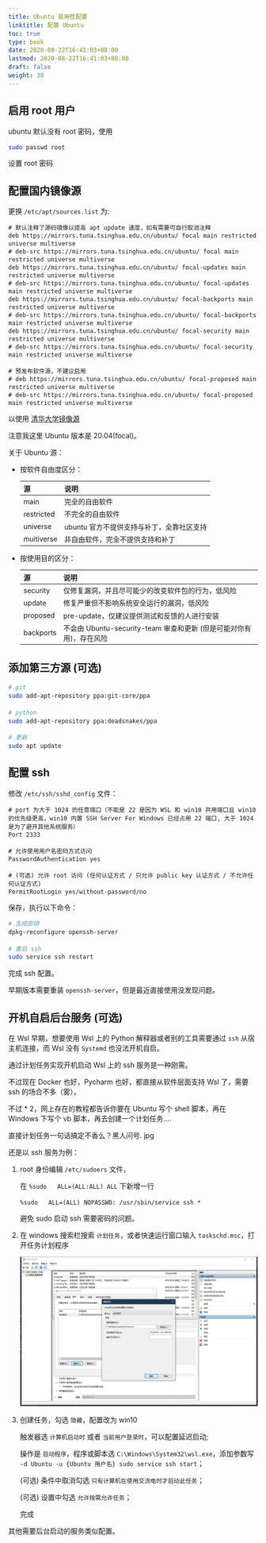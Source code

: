 ```yaml
---
title: Ubuntu 易用性配置
linktitle: 配置 Ubuntu
toc: true
type: book
date: 2020-08-22T16:41:03+08:00
lastmod: 2020-08-22T16:41:03+08:00
draft: false
weight: 30
---
```


## 启用 root 用户

ubuntu 默认没有 root 密码，使用

```bash
sudo passwd root
```

设置 root 密码

## 配置国内镜像源

更换 `/etc/apt/sources.list` 为:

```properties
# 默认注释了源码镜像以提高 apt update 速度，如有需要可自行取消注释
deb https://mirrors.tuna.tsinghua.edu.cn/ubuntu/ focal main restricted universe multiverse
# deb-src https://mirrors.tuna.tsinghua.edu.cn/ubuntu/ focal main restricted universe multiverse
deb https://mirrors.tuna.tsinghua.edu.cn/ubuntu/ focal-updates main restricted universe multiverse
# deb-src https://mirrors.tuna.tsinghua.edu.cn/ubuntu/ focal-updates main restricted universe multiverse
deb https://mirrors.tuna.tsinghua.edu.cn/ubuntu/ focal-backports main restricted universe multiverse
# deb-src https://mirrors.tuna.tsinghua.edu.cn/ubuntu/ focal-backports main restricted universe multiverse
deb https://mirrors.tuna.tsinghua.edu.cn/ubuntu/ focal-security main restricted universe multiverse
# deb-src https://mirrors.tuna.tsinghua.edu.cn/ubuntu/ focal-security main restricted universe multiverse

# 预发布软件源，不建议启用
# deb https://mirrors.tuna.tsinghua.edu.cn/ubuntu/ focal-proposed main restricted universe multiverse
# deb-src https://mirrors.tuna.tsinghua.edu.cn/ubuntu/ focal-proposed main restricted universe multiverse
```

以使用 [清华大学镜像源](https://mirrors.tuna.tsinghua.edu.cn/help/ubuntu/)

注意我这里 Ubuntu 版本是 20.04(focal)。

关于 Ubuntu 源：

- 按软件自由度区分：

  | 源         | 说明                                     |
  | ---------- | ---------------------------------------- |
  | main       | 完全的自由软件                           |
  | restricted | 不完全的自由软件                         |
  | universe   | ubuntu 官方不提供支持与补丁，全靠社区支持 |
  | muitiverse | 非自由软件，完全不提供支持和补丁         |

- 按使用目的区分：

  | 源        | 说明                                                             |
  | --------- | ---------------------------------------------------------------- |
  | security  | 仅修复漏洞，并且尽可能少的改变软件包的行为，低风险               |
  | update    | 修复严重但不影响系统安全运行的漏洞，低风险                       |
  | proposed  | pre-update，仅建议提供测试和反馈的人进行安装                     |
  | backports | 不会由 Ubuntu-security-team 审查和更新 (但是可能对你有用)，存在风险 |

## 添加第三方源 (可选)

```bash
# git
sudo add-apt-repository ppa:git-core/ppa

# python
sudo add-apt-repository ppa:deadsnakes/ppa

# 更新
sudo apt update
```

## 配置 ssh

修改 `/etc/ssh/sshd_config` 文件：

```properties
# port 为大于 1024 的任意端口（不能是 22 是因为 WSL 和 win10 共用端口且 win10 的优先级更高，win10 内置 SSH Server For Windows 已经占用 22 端口, 大于 1024 是为了避开其他系统服务）
Port 2333

# 允许使用用户名密码方式访问
PasswordAuthentication yes

# (可选) 允许 root 访问 (任何认证方式 / 只允许 public key 认证方式 / 不允许任何认证方式)
PermitRootLogin yes/without-password/no
```

保存，执行以下命令：

```bash
# 生成密钥
dpkg-reconfigure openssh-server

# 重启 ssh
sudo service ssh restart
```

完成 ssh 配置。

早期版本需要重装 `openssh-server`，但是最近直接使用没发现问题。

## 开机自启后台服务 (可选)

在 Wsl 早期，想要使用 Wsl 上的 Python 解释器或者别的工具需要通过 `ssh` 从宿主机连接，而 Wsl 没有 `Systemd` 也没法开机自启。

通过计划任务实现开机启动 Wsl 上的 ssh 服务是一种刚需。

不过现在 Docker 也好，Pycharm 也好，都直接从软件层面支持 Wsl 了，需要 ssh 的场合不多（雾）。

不过 * 2，网上存在的教程都告诉你要在 Ubuntu 写个 shell 脚本，再在 Windows 下写个 vb 脚本，再去创建一个计划任务....

直接计划任务一句话搞定不香么？黑人问号. jpg

还是以 ssh 服务为例：

1. root 身份编辑 `/etc/sudoers` 文件，

   在 `%sudo   ALL=(ALL:ALL) ALL` 下新增一行

   `%sudo   ALL=(ALL) NOPASSWD: /usr/sbin/service ssh *`

   避免 sudo 启动 ssh 需要密码的问题。

2. 在 windows 搜索栏搜索 `计划任务`，或者快速运行窗口输入 `taskschd.msc`，打开任务计划程序

   ![计划任务](https://raw.githubusercontent.com/szthanatos/image-host/master/task-scheduler.png)

3. 创建任务，勾选 `隐藏`，配置改为 win10

   触发器选 `计算机启动时` 或者 `当前用户登录时`，可以配置延迟启动;

   操作是 `启动程序`，程序或脚本选 `C:\Windows\System32\wsl.exe`，添加参数写 `-d Ubuntu -u {Ubuntu 用户名} sudo service ssh start`；

   (可选) 条件中取消勾选 `只有计算机在使用交流电时才启动此任务`；

   (可选) 设置中勾选 `允许按需允许任务`；

   完成

其他需要后台启动的服务类似配置。
